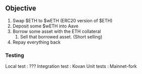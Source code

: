 ## Objective

1. Swap $ETH to $wETH (ERC20 version of $ETH)
2. Deposit some $wETH into Aave
3. Borrow some asset with the ETH collateral
    1. Sell that borrowed asset. (Short selling)
4. Repay everything back


### Testing

Local test : ???
Integration test : Kovan
Unit tests : Mainnet-fork